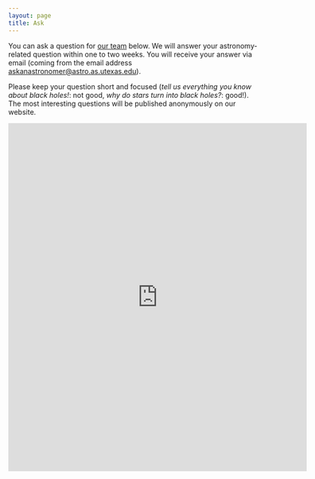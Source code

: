 ```yaml
---
layout: page
title: Ask
---
```

You can ask a question for [our team](/about) below. We will answer your astronomy-related question within one to two weeks. You will receive your answer via email (coming from the email address askanastronomer@astro.as.utexas.edu).

Please keep your question short and focused (*tell us everything you know about black holes!*: not good, *why do stars turn into black holes?*: good!). The most interesting questions will be published anonymously on our website.

<iframe src="https://docs.google.com/forms/d/15Ab6jaV61aIti60ADBnB4sBZoSFrcBwNez6GIvUHX8Q/viewform?embedded=true" width="600" height="700" frameborder="0" marginheight="0" marginwidth="0">Loading...</iframe>
